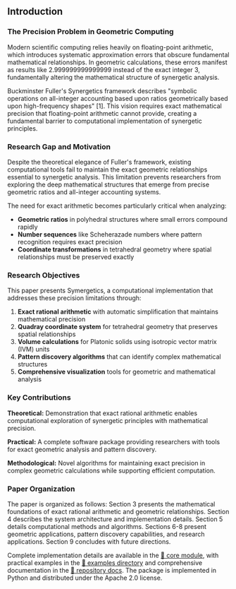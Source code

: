 ## Introduction

### The Precision Problem in Geometric Computing

Modern scientific computing relies heavily on floating-point arithmetic, which introduces systematic approximation errors that obscure fundamental mathematical relationships. In geometric calculations, these errors manifest as results like 2.999999999999999 instead of the exact integer 3, fundamentally altering the mathematical structure of synergetic analysis.

Buckminster Fuller's Synergetics framework describes "symbolic operations on all-integer accounting based upon ratios geometrically based upon high-frequency shapes" [1]. This vision requires exact mathematical precision that floating-point arithmetic cannot provide, creating a fundamental barrier to computational implementation of synergetic principles.

### Research Gap and Motivation

Despite the theoretical elegance of Fuller's framework, existing computational tools fail to maintain the exact geometric relationships essential to synergetic analysis. This limitation prevents researchers from exploring the deep mathematical structures that emerge from precise geometric ratios and all-integer accounting systems.

The need for exact arithmetic becomes particularly critical when analyzing:
- **Geometric ratios** in polyhedral structures where small errors compound rapidly
- **Number sequences** like Scheherazade numbers where pattern recognition requires exact precision
- **Coordinate transformations** in tetrahedral geometry where spatial relationships must be preserved exactly

### Research Objectives

This paper presents Symergetics, a computational implementation that addresses these precision limitations through:

1. **Exact rational arithmetic** with automatic simplification that maintains mathematical precision
2. **Quadray coordinate system** for tetrahedral geometry that preserves spatial relationships
3. **Volume calculations** for Platonic solids using isotropic vector matrix (IVM) units
4. **Pattern discovery algorithms** that can identify complex mathematical structures
5. **Comprehensive visualization** tools for geometric and mathematical analysis

### Key Contributions

**Theoretical:** Demonstration that exact rational arithmetic enables computational exploration of synergetic principles with mathematical precision.

**Practical:** A complete software package providing researchers with tools for exact geometric analysis and pattern discovery.

**Methodological:** Novel algorithms for maintaining exact precision in complex geometric calculations while supporting efficient computation.

### Paper Organization

The paper is organized as follows: Section 3 presents the mathematical foundations of exact rational arithmetic and geometric relationships. Section 4 describes the system architecture and implementation details. Section 5 details computational methods and algorithms. Sections 6-8 present geometric applications, pattern discovery capabilities, and research applications. Section 9 concludes with future directions.

Complete implementation details are available in the [🔗 core module](https://github.com/docxology/symergetics/tree/main/symergetics/core), with practical examples in the [🔗 examples directory](https://github.com/docxology/symergetics/tree/main/examples) and comprehensive documentation in the [🔗 repository docs](https://github.com/docxology/symergetics/tree/main/docs). The package is implemented in Python and distributed under the Apache 2.0 license.
